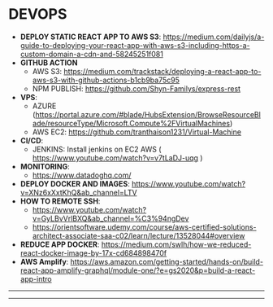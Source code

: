 # DEVOPS
- **DEPLOY STATIC REACT APP TO AWS S3**: https://medium.com/dailyjs/a-guide-to-deploying-your-react-app-with-aws-s3-including-https-a-custom-domain-a-cdn-and-58245251f081
- **GITHUB ACTION**
     - AWS S3: https://medium.com/trackstack/deploying-a-react-app-to-aws-s3-with-github-actions-b1cb9ba75c95
     - NPM PUBLISH: https://github.com/Shyn-Familys/express-rest
- **VPS**:
     - AZURE (https://portal.azure.com/#blade/HubsExtension/BrowseResourceBlade/resourceType/Microsoft.Compute%2FVirtualMachines)
     - AWS EC2: https://github.com/tranthaison1231/Virtual-Machine
- **CI/CD**:
     - JENKINS: Install jenkins on EC2 AWS ( https://www.youtube.com/watch?v=v7tLaDJ-uqg )
- **MONITORING**:
     - https://www.datadoghq.com/
- **DEPLOY DOCKER AND IMAGES**: https://www.youtube.com/watch?v=XNz6xXxtKhQ&ab_channel=LTV
- **HOW TO REMOTE SSH**:
     - https://www.youtube.com/watch?v=GyLBvVrlBXQ&ab_channel=%C3%94ngDev
     - https://orientsoftware.udemy.com/course/aws-certified-solutions-architect-associate-saa-c02/learn/lecture/13528044#overview
- **REDUCE APP DOCKER**: https://medium.com/swlh/how-we-reduced-react-docker-image-by-17x-cd684898470f
- **AWS Amplify**: https://aws.amazon.com/getting-started/hands-on/build-react-app-amplify-graphql/module-one/?e=gs2020&p=build-a-react-app-intro
---
---
